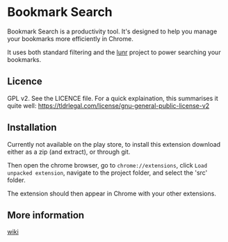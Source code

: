 # Bookmark Search

Bookmark Search is a productivity tool. It's designed to help you manage your bookmarks more efficiently in Chrome.

It uses both standard filtering and the [lunr](https://lunrjs.com/) project to power searching your bookmarks.

## Licence

GPL v2. See the LICENCE file. For a quick explaination, this summarises it quite well: https://tldrlegal.com/license/gnu-general-public-license-v2

## Installation

Currently not available on the play store, to install this extension download either as a zip (and extract), or through git.

Then open the chrome browser, go to `chrome://extensions`, click `Load unpacked extension`, navigate to the project folder, and select the 'src' folder.

The extension should then appear in Chrome with your other extensions.

## More information

[wiki](./docs/wiki.md)
